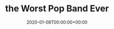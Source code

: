 ---
templateKey: event
guid: 0899c3c3-6eab-11ea-99c5-002590d1d1b0
date: 2020-01-08T00:00:00+00:00
eventTime: 'all week'
title: the Worst Pop Band Ever
artist: the Worst Pop Band Ever
city: Hornepayne, Ontario
venue: 
group: The Worst Pop Band Ever
guests: Sophia Perlman
---